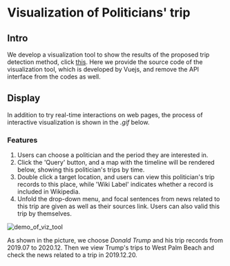 # Visualization of Politicians' trip

## Intro

We develop a visualization tool to show the results of the proposed trip detection method, click [this](http://itin.joycez.xyz/). Here we provide the source code of the visualization tool, which is developed by Vuejs, and remove the API interface from the codes as well.

## Display

In addition to try real-time interactions on web pages, the process of interactive visualization is shown in the *.gif* below.

### Features

1. Users can choose a politician and the period they are interested in.
2. Click the 'Query' button, and a map with the timeline will be rendered below, showing this politician's trips by time. 
3. Double click a target location, and users can view this politician's trip records to this place, while 'Wiki Label' indicates whether a record is included in Wikipedia.
4. Unfold the drop-down menu, and focal sentences from news related to this trip are given as well as their sources link. Users can also valid this trip by themselves.

![demo_of_viz_tool](demo/viz_tool.gif)

As shown in the picture, we choose *Donald Trump* and his trip records from 2019.07 to 2020.12. Then we view Trump's trips to West Palm Beach and check the news related to a trip in 2019.12.20.
